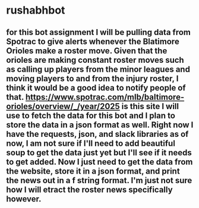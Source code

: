 # rushabhbot


## for this bot assignment I will be pulling data from Spotrac to give alerts whenever the Blatimore Orioles make a roster move. Given that the orioles are making constant roster moves such as calling up players from the minor leagues and moving players to and from the injury roster, I think it would be a good idea to notify people of that. https://www.spotrac.com/mlb/baltimore-orioles/overview/_/year/2025 is this site I will use to fetch the data for this bot and I plan to store the data in a json format as well. Right now I have the requests, json, and slack libraries as of now, I am not sure if I'll need to add beautiful soup to get the data just yet but I'll see if it needs to get added. Now I just need to get the data from the website, store it in a json format, and print the news out in a f string format. I'm just not sure how I will etract the roster news specifically however. 